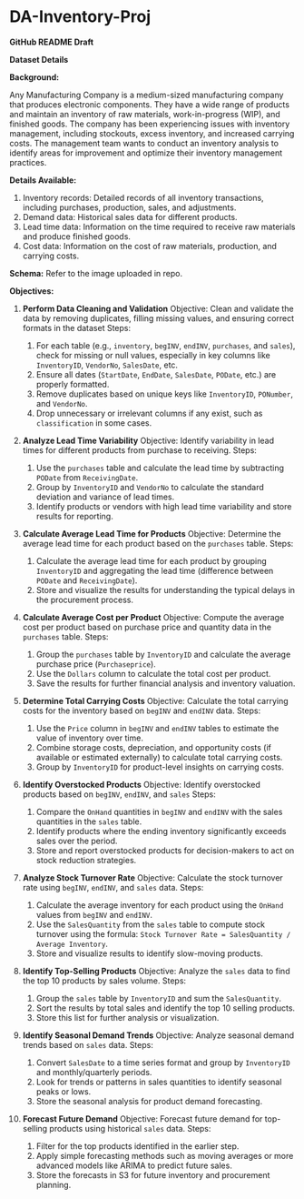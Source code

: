 # DA-Inventory-Proj
**GitHub README Draft**

**Dataset Details**

**Background:**

Any Manufacturing Company is a medium-sized manufacturing company that produces electronic components. They have a wide range of products and maintain an inventory of raw materials, work-in-progress (WIP), and finished goods. The company has been experiencing issues with inventory management, including stockouts, excess inventory, and increased carrying costs. The management team wants to conduct an inventory analysis to identify areas for improvement and optimize their inventory management practices.

**Details Available:**

1. Inventory records: Detailed records of all inventory transactions, including purchases, production, sales, and adjustments.
2. Demand data: Historical sales data for different products.
3. Lead time data: Information on the time required to receive raw materials and produce finished goods.
4. Cost data: Information on the cost of raw materials, production, and carrying costs.

**Schema:**
Refer to the image uploaded in repo.

**Objectives:**

1. **Perform Data Cleaning and Validation**
   Objective: Clean and validate the data by removing duplicates, filling missing values, and ensuring correct formats in the dataset
   Steps:

   1. For each table (e.g., `inventory`, `begINV`, `endINV`, `purchases`, and `sales`), check for missing or null values, especially in key columns like `InventoryID`, `VendorNo`, `SalesDate`, etc.
   2. Ensure all dates (`StartDate`, `EndDate`, `SalesDate`, `PODate`, etc.) are properly formatted.
   3. Remove duplicates based on unique keys like `InventoryID`, `PONumber`, and `VendorNo`.
   4. Drop unnecessary or irrelevant columns if any exist, such as `classification` in some cases.

2. **Analyze Lead Time Variability**
   Objective: Identify variability in lead times for different products from purchase to receiving.
   Steps:

   1. Use the `purchases` table and calculate the lead time by subtracting `PODate` from `ReceivingDate`.
   2. Group by `InventoryID` and `VendorNo` to calculate the standard deviation and variance of lead times.
   3. Identify products or vendors with high lead time variability and store results for reporting.

3. **Calculate Average Lead Time for Products**
   Objective: Determine the average lead time for each product based on the `purchases` table.
   Steps:

   1. Calculate the average lead time for each product by grouping `InventoryID` and aggregating the lead time (difference between `PODate` and `ReceivingDate`).
   2. Store and visualize the results for understanding the typical delays in the procurement process.

4. **Calculate Average Cost per Product**
   Objective: Compute the average cost per product based on purchase price and quantity data in the `purchases` table.
   Steps:

   1. Group the `purchases` table by `InventoryID` and calculate the average purchase price (`Purchaseprice`).
   2. Use the `Dollars` column to calculate the total cost per product.
   3. Save the results for further financial analysis and inventory valuation.

5. **Determine Total Carrying Costs**
   Objective: Calculate the total carrying costs for the inventory based on `begINV` and `endINV` data.
   Steps:

   1. Use the `Price` column in `begINV` and `endINV` tables to estimate the value of inventory over time.
   2. Combine storage costs, depreciation, and opportunity costs (if available or estimated externally) to calculate total carrying costs.
   3. Group by `InventoryID` for product-level insights on carrying costs.

6. **Identify Overstocked Products**
   Objective: Identify overstocked products based on `begINV`, `endINV`, and `sales`
   Steps:

   1. Compare the `OnHand` quantities in `begINV` and `endINV` with the sales quantities in the `sales` table.
   2. Identify products where the ending inventory significantly exceeds sales over the period.
   3. Store and report overstocked products for decision-makers to act on stock reduction strategies.

7. **Analyze Stock Turnover Rate**
   Objective: Calculate the stock turnover rate using `begINV`, `endINV`, and `sales` data.
   Steps:

   1. Calculate the average inventory for each product using the `OnHand` values from `begINV` and `endINV`.
   2. Use the `SalesQuantity` from the `sales` table to compute stock turnover using the formula: `Stock Turnover Rate = SalesQuantity / Average Inventory`.
   3. Store and visualize results to identify slow-moving products.

8. **Identify Top-Selling Products**
   Objective: Analyze the `sales` data to find the top 10 products by sales volume.
   Steps:

   1. Group the `sales` table by `InventoryID` and sum the `SalesQuantity`.
   2. Sort the results by total sales and identify the top 10 selling products.
   3. Store this list for further analysis or visualization.

9. **Identify Seasonal Demand Trends**
   Objective: Analyze seasonal demand trends based on `sales` data.
   Steps:

   1. Convert `SalesDate` to a time series format and group by `InventoryID` and monthly/quarterly periods.
   2. Look for trends or patterns in sales quantities to identify seasonal peaks or lows.
   3. Store the seasonal analysis for product demand forecasting.

10. **Forecast Future Demand**
    Objective: Forecast future demand for top-selling products using historical `sales` data.
    Steps:

    1. Filter for the top products identified in the earlier step.
    2. Apply simple forecasting methods such as moving averages or more advanced models like ARIMA to predict future sales.
    3. Store the forecasts in S3 for future inventory and procurement planning.
